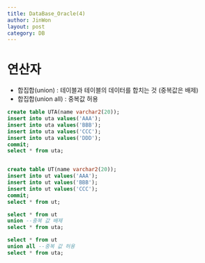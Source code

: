 ```yaml
---
title: DataBase_Oracle(4)
author: JinWon
layout: post
category: DB
---
```


# 연산자

- 합집합(union) : 테이블과 테이블의 데이터를 합치는 것 (중복값은 배제)
- 합집합(union all) : 중복값 허용

~~~sql
create table UTA(name varchar2(20));
insert into uta values('AAA');
insert into uta values('BBB');
insert into uta values('CCC');
insert into uta values('DDD');
commit;
select * from uta;


create table UT(name varchar2(20));
insert into ut values('AAA');
insert into ut values('BBB');
insert into ut values('CCC');
commit;
select * from ut;

select * from ut
union --중복 값 배제
select * from uta;

select * from ut
union all --중복 값 허용
select * from uta;
~~~